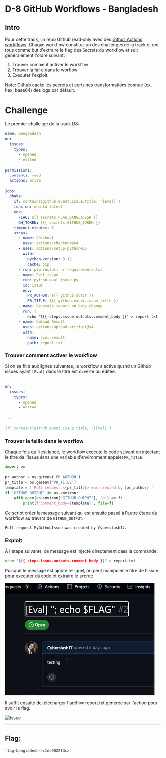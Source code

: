 # D-8 GitHub Workflows - Bangladesh

## Intro

Pour cette track, un repo Github read-only avec des [Github Actions workflows](https://docs.github.com/en/actions).
Chaque workflow constitue un des challenges de la track et ont tous comme but d'extraire le flag des Secrets du workflow et suit généralement l'ordre suivant:

1. Trouver comment activer le workflow
2. Trouver la faille dans le worflow
3. Executer l'exploit.


Note: Github cache les secrets et certaines transformations connue (ex. hex, base64) des logs par défault.

# Challenge

Le premier challenge de la track D8:

```yaml
name: Bangladesh
on:
  issues:
    types:
      - opened
      - edited

permissions: 
  contents: read
  actions: write

jobs:
  dhaka:
    if: contains(github.event.issue.title, '[Eval]') 
    runs-on: ubuntu-latest
    env:
      FLAG: ${{ secrets.FLAG_BANGLADESH }}
      GH_TOKEN: ${{ secrets.GITHUB_TOKEN }}
    timeout-minutes: 5
    steps:
      - name: Checkout
        uses: actions/checkout@v4
      - uses: actions/setup-python@v5
        with:
          python-version: 3.12
          cache: pip
      - run: pip install -r requirements.txt
      - name: Eval issue
        run: python eval_issue.py
        id: issue
        env:
          PR_AUTHOR: ${{ github.actor }}
          PR_TITLE: ${{ github.event.issue.title }}
      - name: Generate report on body change
        run: |
          echo "${{ steps.issue.outputs.comment_body }}" > report.txt
      - name: Upload Result
        uses: actions/upload-artifact@v4
        with:
          name: eval-result
          path: report.txt

```



### Trouver comment activer le workflow

Si on se fit à aux lignes suivantes, le workflow s'active quand un Github issues ayant `[Eval]` dans le titre est ouverte ou éditée. 

```yaml

on:
  issues:
    types:
      - opened
      - edited

...

if: contains(github.event.issue.title, '[Eval]') 
```


### Trouver la faille dans le worflow

Chaque fois qu'il est lancé, le workflow execute le code suivant en injectant le titre de l'issue dans une variable d'environment appeler `PR_TITLE`

```python
import os

pr_author = os.getenv('PR_AUTHOR')
pr_title = os.getenv('PR_TITLE')
template = f'Pull request <{pr_title}> was created by {pr_author}.'
if 'GITHUB_OUTPUT' in os.environ:
    with open(os.environ['GITHUB_OUTPUT'], 'a') as f:
        print(f"comment_body={template}", file=f)

```

Ce script créer le message suivant qui est ensuite passé à l'autre étape du workflow au travers de `GITHUB_OUTPUT`.

`Pull request MyGithubIssue was created by Cyberslash17.`

### Exploit

À l'étape suivante, ce message est injecté directement dans la commande:

```sh
echo "${{ steps.issue.outputs.comment_body }}" > report.txt
```

Puisque le message est ajouté tel-quel, on peut manipuler le titre de l'issue pour executer du code et extraire le secret:

![issue](./assets/bangladesh-issue.png)

Il suffit ensuite de télécharger l'archive report.txt générée par l'action pour avoir le flag.

![issue](./assets/bangladesh-workflow.png)

---
## Flag:

`flag-bangladesh-ec1ec9022f3c>`
